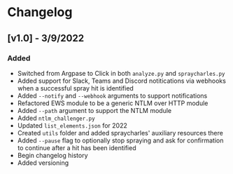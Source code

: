 # Changelog

## [v1.0] - 3/9/2022
### Added
- Switched from Argpase to Click in both `analyze.py` and `spraycharles.py`
- Added support for Slack, Teams and Discord notitications via webhooks when a successful spray hit is identified
- Added `--notify` and `--webhook` arguments to support notifications
- Refactored EWS module to be a generic NTLM over HTTP module
- Added `--path` argument to support the NTLM module
- Added `ntlm_challenger.py`
- Updated `list_elements.json` for 2022
- Created `utils` folder and added spraycharles' auxiliary resources there
- Added `--pause` flag to optionally stop spraying and ask for confirmation to continue after a hit has been identified
- Begin changelog history
- Added versioning

